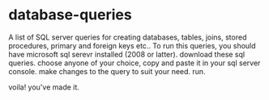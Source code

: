 # database-queries
A list of SQL server queries for creating databases, tables, joins, stored procedures, primary and foreign keys etc..
To run this queries, you should have microsoft sql serevr installed (2008 or latter).
download these sql queries.
choose anyone of your choice, copy and paste it in your sql server console.
make changes to the query to suit your need.
run.

voila! you've made it.
